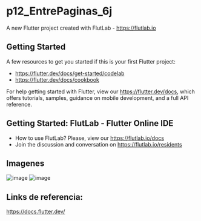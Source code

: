 # p12_EntrePaginas_6j

A new Flutter project created with FlutLab - https://flutlab.io

## Getting Started

A few resources to get you started if this is your first Flutter project:

- https://flutter.dev/docs/get-started/codelab
- https://flutter.dev/docs/cookbook

For help getting started with Flutter, view our
https://flutter.dev/docs, which offers tutorials,
samples, guidance on mobile development, and a full API reference.

## Getting Started: FlutLab - Flutter Online IDE

- How to use FlutLab? Please, view our https://flutlab.io/docs
- Join the discussion and conversation on https://flutlab.io/residents

## Imagenes
![image](https://github.com/AngelManuelGomezHernandez/p12_navegacion/assets/143548268/d62eb6d6-04cf-46af-9c07-aadce42f7727)
![image](https://github.com/AngelManuelGomezHernandez/p12_navegacion/assets/143548268/f21e0b7f-8237-4020-8669-ccabcfa953b9)

## Links de referencia:
https://docs.flutter.dev/
